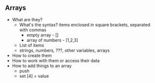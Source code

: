 ## Arrays

* What are they?
  * What's the syntax? items enclosed in square brackets, separated with commas
    * empty array - []
    * array of numbers - [1,2,3]
  * List of items
  * strings, numbers, ???, other variables, arrays
* How to create them
* How to work with them or access their data
* How to add things to an array
  * push
  * set [4] = value
